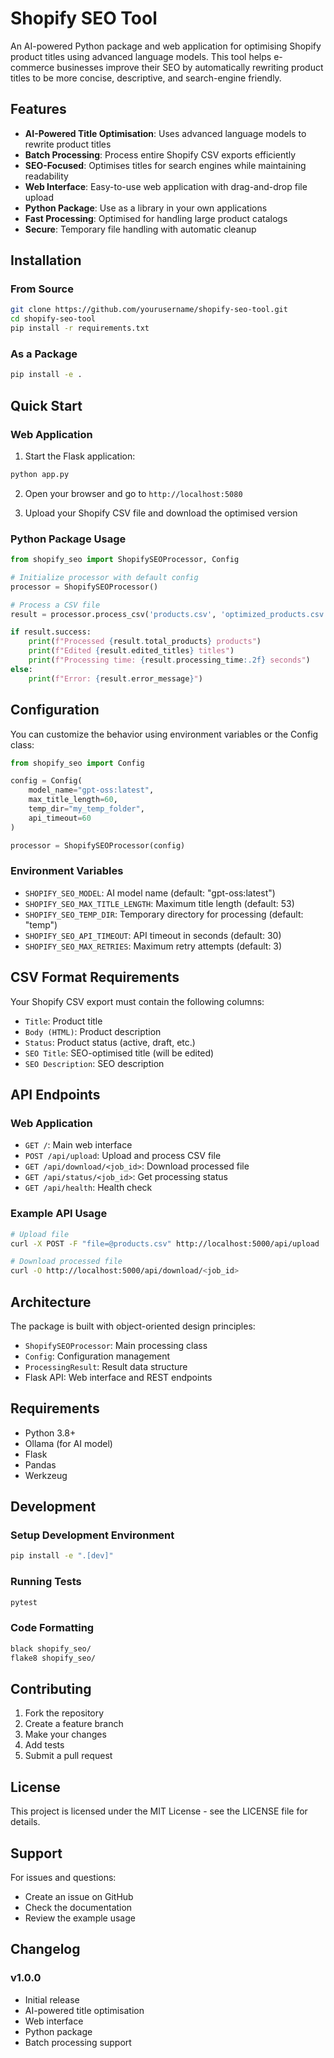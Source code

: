 # Shopify SEO Tool

An AI-powered Python package and web application for optimising Shopify product titles using advanced language models. This tool helps e-commerce businesses improve their SEO by automatically rewriting product titles to be more concise, descriptive, and search-engine friendly.

## Features

- **AI-Powered Title Optimisation**: Uses advanced language models to rewrite product titles
- **Batch Processing**: Process entire Shopify CSV exports efficiently
- **SEO-Focused**: Optimises titles for search engines while maintaining readability
- **Web Interface**: Easy-to-use web application with drag-and-drop file upload
- **Python Package**: Use as a library in your own applications
- **Fast Processing**: Optimised for handling large product catalogs
- **Secure**: Temporary file handling with automatic cleanup

## Installation

### From Source

```bash
git clone https://github.com/yourusername/shopify-seo-tool.git
cd shopify-seo-tool
pip install -r requirements.txt
```

### As a Package

```bash
pip install -e .
```

## Quick Start

### Web Application

1. Start the Flask application:
```bash
python app.py
```

2. Open your browser and go to `http://localhost:5080`

3. Upload your Shopify CSV file and download the optimised version

### Python Package Usage

```python
from shopify_seo import ShopifySEOProcessor, Config

# Initialize processor with default config
processor = ShopifySEOProcessor()

# Process a CSV file
result = processor.process_csv('products.csv', 'optimized_products.csv')

if result.success:
    print(f"Processed {result.total_products} products")
    print(f"Edited {result.edited_titles} titles")
    print(f"Processing time: {result.processing_time:.2f} seconds")
else:
    print(f"Error: {result.error_message}")
```

## Configuration

You can customize the behavior using environment variables or the Config class:

```python
from shopify_seo import Config

config = Config(
    model_name="gpt-oss:latest",
    max_title_length=60,
    temp_dir="my_temp_folder",
    api_timeout=60
)

processor = ShopifySEOProcessor(config)
```

### Environment Variables

- `SHOPIFY_SEO_MODEL`: AI model name (default: "gpt-oss:latest")
- `SHOPIFY_SEO_MAX_TITLE_LENGTH`: Maximum title length (default: 53)
- `SHOPIFY_SEO_TEMP_DIR`: Temporary directory for processing (default: "temp")
- `SHOPIFY_SEO_API_TIMEOUT`: API timeout in seconds (default: 30)
- `SHOPIFY_SEO_MAX_RETRIES`: Maximum retry attempts (default: 3)

## CSV Format Requirements

Your Shopify CSV export must contain the following columns:

- `Title`: Product title
- `Body (HTML)`: Product description
- `Status`: Product status (active, draft, etc.)
- `SEO Title`: SEO-optimised title (will be edited)
- `SEO Description`: SEO description

## API Endpoints

### Web Application

- `GET /`: Main web interface
- `POST /api/upload`: Upload and process CSV file
- `GET /api/download/<job_id>`: Download processed file
- `GET /api/status/<job_id>`: Get processing status
- `GET /api/health`: Health check

### Example API Usage

```bash
# Upload file
curl -X POST -F "file=@products.csv" http://localhost:5000/api/upload

# Download processed file
curl -O http://localhost:5000/api/download/<job_id>
```

## Architecture

The package is built with object-oriented design principles:

- `ShopifySEOProcessor`: Main processing class
- `Config`: Configuration management
- `ProcessingResult`: Result data structure
- Flask API: Web interface and REST endpoints

## Requirements

- Python 3.8+
- Ollama (for AI model)
- Flask
- Pandas
- Werkzeug

## Development

### Setup Development Environment

```bash
pip install -e ".[dev]"
```

### Running Tests

```bash
pytest
```

### Code Formatting

```bash
black shopify_seo/
flake8 shopify_seo/
```

## Contributing

1. Fork the repository
2. Create a feature branch
3. Make your changes
4. Add tests
5. Submit a pull request

## License

This project is licensed under the MIT License - see the LICENSE file for details.

## Support

For issues and questions:
- Create an issue on GitHub
- Check the documentation
- Review the example usage

## Changelog

### v1.0.0
- Initial release
- AI-powered title optimisation
- Web interface
- Python package
- Batch processing support
